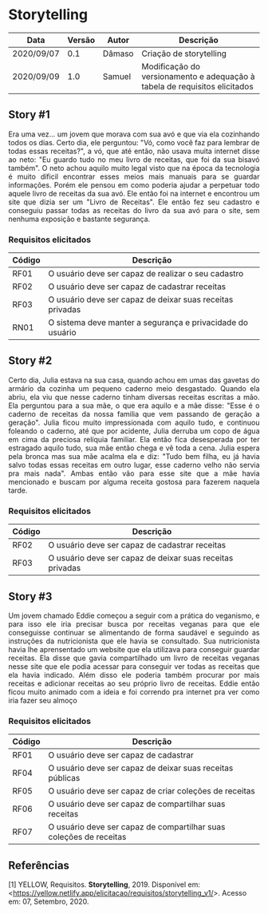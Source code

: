 # Storytelling

| Data |Versão| Autor | Descrição |
| ---- | ---- | ----- | --------- |
| 2020/09/07 | 0.1 | Dâmaso | Criação de storytelling |
| 2020/09/09 | 1.0 | Samuel | Modificação do versionamento e adequação à tabela de requisitos elicitados |

## Story #1

<p align="justify"> Era uma vez... um jovem que morava com sua avó e que via ela cozinhando todos os dias. Certo dia, ele perguntou: "Vó, como você faz para lembrar de todas essas receitas?", a vó, que até então, não usava muita internet disse ao neto: "Eu guardo tudo no meu livro de receitas, que foi da sua bisavó também". O neto achou aquilo muito legal visto que na época da tecnologia é muito díficil encontrar esses meios mais manuais para se guardar informações. Porém ele pensou em como poderia ajudar a perpetuar todo aquele livro de receitas da sua avó. Ele então foi na internet e encontrou um site que dizia ser um "Livro de Receitas". Ele então fez seu cadastro e conseguiu passar todas as receitas do livro da sua avó para o site, sem nenhuma exposição e bastante segurança. </p>

### Requisitos elicitados

| Código |Descrição|
|-- | --- |
| RF01 | O usuário deve ser capaz de realizar o seu cadastro | 
| RF02 | O usuário deve ser capaz de cadastrar receitas |
| RF03 | O usuário deve ser capaz de deixar suas receitas privadas |
| RN01 | O sistema deve manter a segurança e privacidade do usuário|

## Story #2

<p align="justify"> Certo dia, Julia estava na sua casa, quando achou em umas das gavetas do armário da cozinha um pequeno caderno meio desgastado. Quando ela abriu, ela viu que nesse caderno tinham diversas receitas escritas a mão. Ela perguntou para a sua mãe, o que era aquilo e a mãe disse: "Esse é o caderno de receitas da nossa familia que vem passando de geração a geração". Julia ficou muito impressionada com aquilo tudo, e continuou foleando o caderno, até que por acidente, Julia derruba um copo de água em cima da preciosa relíquia familiar. Ela então fica desesperada por ter estragado aquilo tudo, sua mãe então chega e vê toda a cena. Julia espera pela bronca mas sua mãe acalma ela e diz: "Tudo bem filha, eu já havia salvo todas essas receitas em outro lugar, esse caderno velho não servia pra mais nada". Ambas então vão para esse site que a mãe havia mencionado e buscam por alguma receita gostosa para fazerem naquela tarde. </p>

### Requisitos elicitados

| Código |Descrição|
|-- | --- |
| RF02 | O usuário deve ser capaz de cadastrar receitas |
| RF03 | O usuário deve ser capaz de deixar suas receitas privadas |

## Story #3

<p align="justify"> Um jovem chamado Eddie começou a seguir com a prática do veganismo, e para isso ele iria precisar busca por receitas veganas para que ele conseguisse continuar se alimentando de forma saudável e seguindo as instruções da nutricionista que ele havia se consultado. Sua nutricionista havia lhe aprensentado um website que ela utilizava para conseguir guardar receitas. Ela disse que gavia compartilhado um livro de receitas veganas nesse site que ele podia acessar para conseguir ver todas as receitas que ela havia indicado. Além disso ele poderia também procurar por mais receitas e adicionar receitas ao seu próprio livro de receitas. Eddie então ficou muito animado com a ideia e foi correndo pra internet pra ver como iria fazer seu almoço </p>

### Requisitos elicitados

| Código |Descrição|
|-- | --- |
| RF01 | O usuário deve ser capaz de cadastrar |
| RF04 | O usuário deve ser capaz de deixar suas receitas públicas |
| RF05 | O usuário deve ser capaz de criar coleções de receitas |
| RF06 | O usuário deve ser capaz de compartilhar suas receitas |
| RF07 | O usuário deve ser capaz de compartilhar suas coleções de receitas |


## Referências

[1] YELLOW, Requisitos. **Storytelling**, 2019. Disponível em: <<https://yellow.netlify.app/elicitacao/requisitos/storytelling_v1/>>. Acesso em: 07, Setembro, 2020.
